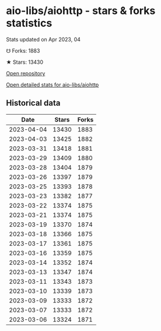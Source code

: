# aio-libs/aiohttp - stars & forks statistics

Stats updated on Apr 2023, 04

☋ Forks: 1883

★ Stars: 13430

[Open repository](https://github.com/aio-libs/aiohttp)

[Open detailed stats for aio-libs/aiohttp](https://reviewgithub.com/rep/aio-libs/aiohttp)

## Historical data
| Date | Stars | Forks |
|------|-------|-------|
| 2023-04-04 | 13430 | 1883 | 
| 2023-04-03 | 13425 | 1882 | 
| 2023-03-31 | 13418 | 1881 | 
| 2023-03-29 | 13409 | 1880 | 
| 2023-03-28 | 13404 | 1879 | 
| 2023-03-26 | 13397 | 1879 | 
| 2023-03-25 | 13393 | 1878 | 
| 2023-03-23 | 13382 | 1877 | 
| 2023-03-22 | 13374 | 1875 | 
| 2023-03-21 | 13374 | 1875 | 
| 2023-03-19 | 13370 | 1874 | 
| 2023-03-18 | 13366 | 1875 | 
| 2023-03-17 | 13361 | 1875 | 
| 2023-03-16 | 13359 | 1875 | 
| 2023-03-14 | 13352 | 1874 | 
| 2023-03-13 | 13347 | 1874 | 
| 2023-03-11 | 13343 | 1873 | 
| 2023-03-10 | 13339 | 1873 | 
| 2023-03-09 | 13333 | 1872 | 
| 2023-03-07 | 13333 | 1872 | 
| 2023-03-06 | 13324 | 1871 | 

